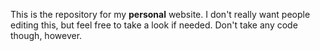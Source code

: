 This is the repository for my **personal** website. I don't really want people editing this, but feel free to take a look if needed. Don't take any code though, however.
